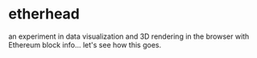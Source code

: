 # etherhead

an experiment in data visualization and 3D rendering in the browser with Ethereum block info... let's see how this goes.
